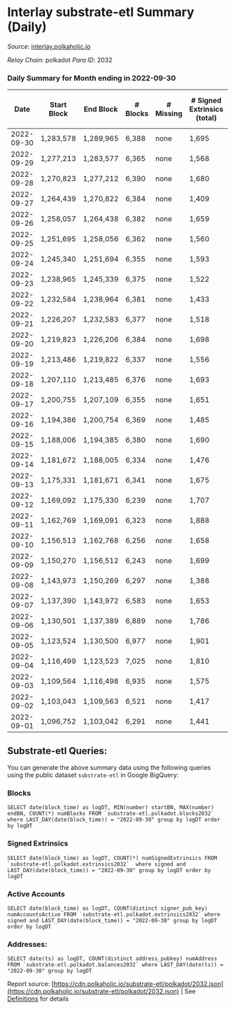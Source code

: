 # Interlay substrate-etl Summary (Daily)

_Source_: [interlay.polkaholic.io](https://interlay.polkaholic.io)

*Relay Chain*: polkadot
*Para ID*: 2032



### Daily Summary for Month ending in 2022-09-30


| Date | Start Block | End Block | # Blocks | # Missing | # Signed Extrinsics (total) | # Active Accounts | # Addresses with Balances | # Events | # Transfers | # XCM Transfers In | # XCM Transfers Out |
| ---- | ----------- | --------- | -------- | --------- | --------------------------- | ----------------- | ------------------------- | -------- | ----------- | ------------------ | ------------------- |
| 2022-09-30 | 1,283,578 | 1,289,965 | 6,388 | none  | 1,695 | 186 | 9,777 | 58,326 | 6,660 ($84,867.30) | 49 ($39,527.06) | 33 ($21,378.51) |
| 2022-09-29 | 1,277,213 | 1,283,577 | 6,365 | none  | 1,568 | 215 |  | 57,777 | 6,678 ($174,963.57) | 84 ($62,342.06) | 90 ($50,665.51) |
| 2022-09-28 | 1,270,823 | 1,277,212 | 6,390 | none  | 1,680 | 191 |  | 57,858 | 6,670 ($72,835.42) | 21 ($11,950.83) | 23 ($36,951.30) |
| 2022-09-27 | 1,264,439 | 1,270,822 | 6,384 | none  | 1,409 | 162 |  | 56,908 | 6,597 ($65,148.38) | 7 ($2,145.82) | 14 ($3,700.92) |
| 2022-09-26 | 1,258,057 | 1,264,438 | 6,382 | none  | 1,659 | 166 |  | 57,784 | 6,663 ($91,062.23) | 7 ($984.11) | 14 ($458.00) |
| 2022-09-25 | 1,251,695 | 1,258,056 | 6,362 | none  | 1,560 | 175 |  | 56,932 | 6,568 ($61,627.13) | 8 ($1,185.83) | 17 ($1,763.95) |
| 2022-09-24 | 1,245,340 | 1,251,694 | 6,355 | none  | 1,593 | 141 |  | 57,012 | 6,516 ($43,562.36) | 12 ($3,883.72) | 14 ($12,631.49) |
| 2022-09-23 | 1,238,965 | 1,245,339 | 6,375 | none  | 1,522 | 150 |  | 57,065 | 6,591 ($44,417.53) | 5 ($855.41) | 23 ($1,463.14) |
| 2022-09-22 | 1,232,584 | 1,238,964 | 6,381 | none  | 1,433 | 155 |  | 56,656 | 6,592 ($67,792.39) | 12 ($54,640.15) | 17 ($2,601.49) |
| 2022-09-21 | 1,226,207 | 1,232,583 | 6,377 | none  | 1,518 | 151 |  | 56,852 | 6,584 ($46,963.57) | 6 ($10,839.82) | 19 ($2,352.50) |
| 2022-09-20 | 1,219,823 | 1,226,206 | 6,384 | none  | 1,698 | 179 |  | 57,760 | 6,660 ($90,716.65) | 21 ($12,295.81) | 20 ($8,177.58) |
| 2022-09-19 | 1,213,486 | 1,219,822 | 6,337 | none  | 1,556 | 178 | 9,639 | 56,898 | 6,600 ($64,032.32) | 14 ($861.92) | 24 ($5,490.70) |
| 2022-09-18 | 1,207,110 | 1,213,485 | 6,376 | none  | 1,693 | 183 | 9,624 | 57,734 | 6,681 ($88,999.95) | 11 ($2,665.81) | 19 ($13,813.54) |
| 2022-09-17 | 1,200,755 | 1,207,109 | 6,355 | none  | 1,651 | 167 | 9,611 | 57,335 | 6,603 ($54,861.77) | 9 ($4,146.20) | 14 ($3,153.15) |
| 2022-09-16 | 1,194,386 | 1,200,754 | 6,369 | none  | 1,485 | 170 | 9,599 | 56,816 | 6,589 ($49,357.35) | 14 ($1,246.83) | 20 ($3,750.60) |
| 2022-09-15 | 1,188,006 | 1,194,385 | 6,380 | none  | 1,690 | 174 | 9,592 | 57,656 | 6,605 ($57,869.59) | 11 ($1,274.83) | 26 ($1,894.14) |
| 2022-09-14 | 1,181,672 | 1,188,005 | 6,334 | none  | 1,476 | 153 | 9,580 | 56,523 | 6,544 ($77,934.06) | 5 ($2,124.82) | 14 ($69,368.56) |
| 2022-09-13 | 1,175,331 | 1,181,671 | 6,341 | none  | 1,675 | 186 | 9,571 | 57,550 | 6,614 ($67,991.47) | 19 ($94,173.98) | 24 ($7,886.94) |
| 2022-09-12 | 1,169,092 | 1,175,330 | 6,239 | none  | 1,707 | 187 |  | 56,814 | 6,517 ($65,877.79) | 12 ($2,660.80) | 21 ($4,629.54) |
| 2022-09-11 | 1,162,769 | 1,169,091 | 6,323 | none  | 1,888 | 178 |  | 57,938 | 6,580 ($58,956.72) | 5 ($2,517.37) | 25 ($2,947.35) |
| 2022-09-10 | 1,156,513 | 1,162,768 | 6,256 | none  | 1,658 | 154 |  | 56,867 | 6,489 ($80,230.60) | 9 ($4,381.15) | 24 ($16,838.93) |
| 2022-09-09 | 1,150,270 | 1,156,512 | 6,243 | none  | 1,699 | 196 |  | 56,926 | 6,558 ($102,012.81) | 15 ($4,314.44) | 24 ($31,694.53) |
| 2022-09-08 | 1,143,973 | 1,150,269 | 6,297 | none  | 1,388 | 172 | 9,488 | 56,075 | 6,563 ($103,199.68) | 11 ($1,974.38) | 16 ($13,730.17) |
| 2022-09-07 | 1,137,390 | 1,143,972 | 6,583 | none  | 1,653 | 191 | 9,472 | 59,354 | 6,901 ($221,820.97) | 12 ($84,344.04) | 18 ($51,702.20) |
| 2022-09-06 | 1,130,501 | 1,137,389 | 6,889 | none  | 1,786 | 192 | 9,451 | 62,545 | 7,222 ($390,888.63) | 21 ($12,706.09) | 18 ($22,468.89) |
| 2022-09-05 | 1,123,524 | 1,130,500 | 6,977 | none  | 1,901 | 227 | 9,423 | 63,603 | 7,349 ($103,950.98) | 8 ($17,460.57) | 14 ($2,041.61) |
| 2022-09-04 | 1,116,499 | 1,123,523 | 7,025 | none  | 1,810 | 180 | 9,402 | 63,310 | 7,279 ($93,210.89) | 9 ($1,146.41) | 15 ($2,765.92) |
| 2022-09-03 | 1,109,564 | 1,116,498 | 6,935 | none  | 1,575 | 172 | 9,379 | 61,723 | 7,188 ($69,673.59) | 13 ($2,528.85) | 18 ($5,612.99) |
| 2022-09-02 | 1,103,043 | 1,109,563 | 6,521 | none  | 1,417 | 177 | 9,372 | 58,033 | 6,817 ($83,795.56) | 22 ($8,757.19) | 18 ($4,494.99) |
| 2022-09-01 | 1,096,752 | 1,103,042 | 6,291 | none  | 1,441 | 165 | 9,364 | 56,293 | 6,586 ($65,194.46) | 15 ($11,739.35) | 15 ($3,554.28) |

## Substrate-etl Queries:
You can generate the above summary data using the following queries using the public dataset `substrate-etl` in Google BigQuery:


### Blocks
```
SELECT date(block_time) as logDT, MIN(number) startBN, MAX(number) endBN, COUNT(*) numBlocks FROM `substrate-etl.polkadot.blocks2032`  where LAST_DAY(date(block_time)) = "2022-09-30" group by logDT order by logDT
```


### Signed Extrinsics
```
SELECT date(block_time) as logDT, COUNT(*) numSignedExtrinsics FROM `substrate-etl.polkadot.extrinsics2032`  where signed and LAST_DAY(date(block_time)) = "2022-09-30" group by logDT order by logDT
```


### Active Accounts
```
SELECT date(block_time) as logDT, COUNT(distinct signer_pub_key) numAccountsActive FROM `substrate-etl.polkadot.extrinsics2032` where signed and LAST_DAY(date(block_time)) = "2022-09-30" group by logDT order by logDT
```


### Addresses:
```
SELECT date(ts) as logDT, COUNT(distinct address_pubkey) numAddress FROM `substrate-etl.polkadot.balances2032` where LAST_DAY(date(ts)) = "2022-09-30" group by logDT
```



Report source: [https://cdn.polkaholic.io/substrate-etl/polkadot/2032.json](https://cdn.polkaholic.io/substrate-etl/polkadot/2032.json) | See [Definitions](/DEFINITIONS.md) for details
